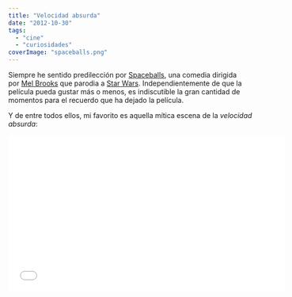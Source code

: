 ```yaml
---
title: "Velocidad absurda"
date: "2012-10-30"
tags: 
  - "cine"
  - "curiosidades"
coverImage: "spaceballs.png"
---
```


Siempre he sentido predilección por [Spaceballs](http://es.wikipedia.org/wiki/Spaceballs), una comedia dirigida por [Mel Brooks](http://es.wikipedia.org/wiki/Mel_Brooks) que parodia a [Star Wars](http://es.wikipedia.org/wiki/Star_wars). Independientemente de que la película pueda gustar más o menos, es indiscutible la gran cantidad de momentos para el recuerdo que ha dejado la película.

Y de entre todos ellos, mi favorito es aquella mítica escena de la _velocidad absurda_:

<iframe src="//www.youtube.com/embed/PgUiBXnb5UQ" width="560" height="315" frameborder="0" allowfullscreen="allowfullscreen"></iframe>
